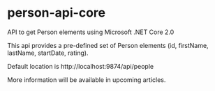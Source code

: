 # person-api-core
API to get Person elements using Microsoft .NET Core 2.0

This api provides a pre-defined set of Person elements 
(id, firstName, lastName, startDate, rating).

Default location is http://localhost:9874/api/people

More information will be available in upcoming articles.
